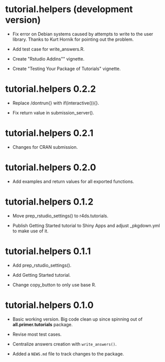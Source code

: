 # tutorial.helpers (development version)

* Fix error on Debian systems caused by attempts to write to the user library. Thanks to Kurt Hornik for pointing out the problem.

* Add test case for write_answers.R.

* Create "Rstudio Addins"" vignette.

* Create "Testing Your Package of Tutorials" vignette.

# tutorial.helpers 0.2.2

* Replace /dontrun{} with if(interactive()){}.

* Fix return value in submission_server().

# tutorial.helpers 0.2.1

* Changes for CRAN submission.

# tutorial.helpers 0.2.0

* Add examples and return values for all exported functions.

# tutorial.helpers 0.1.2

* Move prep_rstudio_settings() to r4ds.tutorials.

* Publish Getting Started tutorial to Shiny Apps and adjust _pkgdown.yml to make use of it.

# tutorial.helpers 0.1.1

* Add prep_rstudio_settings().

* Add Getting Started tutorial.

* Change copy_button to only use base R.

# tutorial.helpers 0.1.0

* Basic working version. Big code clean up since spinning out of **all.primer.tutorials** package.

* Revise most test cases.

* Centralize answers creation with `write_answers()`.

* Added a `NEWS.md` file to track changes to the package.
